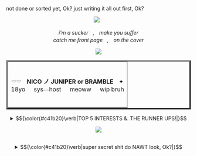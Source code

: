 not done or sorted yet, Ok? just writing it all out first, Ok?

<p align="center">
</a>
<img src="https://komarev.com/ghpvc/?username=jukejoints&color=c41b20&base=1000&style=flat&label=txt" />⠀
<p align="center">
  
<p align="center">
<i>i'm a suckerㅤ,ㅤmake you suffer
  <br>
catch me front pageㅤ,ㅤon the cover </i>
  
<p align="center">
  <img src="https://i.ibb.co/HDmMbXR5/TAKE-A-BITE.png"/>
</p>

   <div align="center">
<table border="4">
     <tr>
       <td>
         <br>
<p align="center">
 𓎠𓎠ㅤ<b>NICO ノ JUNIPER or BRAMBLE</b>ㅤ✦
     <br>
18yo⠀⠀sys⎯⎯host⠀⠀meoww⠀⠀wip bruh
</p>

 <br>
    </td>
  </tr>
</table>

<details>
              <summary> <td>$${\color{#c41b20}\verb|TOP 5 INTERESTS &. THE RUNNER UPS!|}$$</td></summary>
  <b>Sinners，House M.D，Cyberpunk 2077，FNAF，</b>⠀⠀&.⠀⠀<b>Postal!</b>
       <br>
  <i>Runner ups?</i>ㅤ...ㅤDeltarune，EPIC，⠀⠀&.⠀⠀Star Wars!
              </details>

<p align="center">
  <img src="https://media1.tenor.com/m/aD4vN0yKtTcAAAAC/sinners-camabunga.gif"/>
</p>

  <br>

<details>
              <summary> <td>$${\color{#c41b20}\verb|super secret shit do NAWT look, Ok?|}$$</td></summary>
11:07 PM[this a bird] I was thinking if ramen deltaruen my bad
  <br>
11:07 PM[this a bird] Kills mehelf
    <br>
twinklander , w2i.] together we are twinks
06:20 PM[homElander] yes

<p align="center">
  <img src="https://i.pinimg.com/736x/d6/d6/8d/d6d68dbaa0860d0465f8b53bc3ec6def.jpg"/>
</p>
